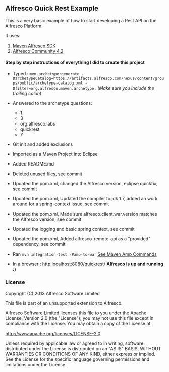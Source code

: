 ## Alfresco Quick Rest Example
This is a very basic example of how to start developing a Rest API on the Alfresco Platform.

It uses:

1. [Maven Alfresco SDK](https://artifacts.alfresco.com/nexus/content/repositories/alfresco-docs/alfresco-lifecycle-aggregator/latest/index.html)
2. [Alfresco Community 4.2](http://www.alfresco.com/products/community/4-2)

#### Step by step instructions of everything I did to create this project
* Typed : `mvn archetype:generate -DarchetypeCatalog=https://artifacts.alfresco.com/nexus/content/groups/public/archetype-catalog.xml -Dfilter=org.alfresco.maven.archetype:` *(Make sure you include the trailing colon)*
* Answered to the archetype questions:
	- 1
	- 3
	- org.alfresco.labs
	- quickrest
	- Y
* Git init and added exclusions
* Imported as a Maven Project into Eclipse
* Added README.md

* Deleted unused files, see commit
* Updated the pom.xml, changed the Alfresco version, eclipse quickfix, see commit
* Updated the pom.xml, Updated the compiler to jdk 1.7, added an work around for a spring-context issue, see commit
* Updated the pom.xml, Made sure alfresco.client.war.version matches the Alfresco version, see commit
* Updated the logging and basic spring context, see commit 
* Updated the pom.xml, Added alfresco-remote-api as a "provided" dependency, see commit
* Ran `mvn integration-test -Pamp-to-war` [See Maven Amp Commands](https://artifacts.alfresco.com/nexus/content/repositories/alfresco-docs/alfresco-lifecycle-aggregator/latest/archetypes/alfresco-amp-archetype/usage.html#Commands)
* In a browser : [http:localhost:8080/quickrest/](http:localhost:8080/quickrest/)  **Alfresco is up and running :)**

### License
Copyright (C) 2013 Alfresco Software Limited

This file is part of an unsupported extension to Alfresco.

Alfresco Software Limited licenses this file
to you under the Apache License, Version 2.0 (the
"License"); you may not use this file except in compliance
with the License.  You may obtain a copy of the License at

 http://www.apache.org/licenses/LICENSE-2.0

Unless required by applicable law or agreed to in writing,
software distributed under the License is distributed on an
"AS IS" BASIS, WITHOUT WARRANTIES OR CONDITIONS OF ANY
KIND, either express or implied.  See the License for the
specific language governing permissions and limitations
under the License.